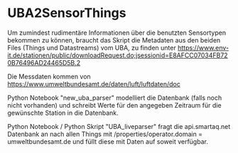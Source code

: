 # UBA2SensorThings

Um zumindest rudimentäre Informationen über die benutzten Sensortypen bekommen zu können, braucht das Skript die Metadaten aus den beiden Files (Things und Datastreams) vom UBA, zu finden unter
https://www.env-it.de/stationen/public/downloadRequest.do;jsessionid=E8AFCC07034FB720B76496AD24465D5B.2

Die Messdaten kommen von
https://www.umweltbundesamt.de/daten/luft/luftdaten/doc

Python Notebook "new_uba_parser" modelliert die Datenbank (falls noch nicht vorhanden) und schreibt Werte für den angegeben Zeitraum für die gewünschte Station in die Datenbank. 

Python Notebook / Python Skript "UBA_liveparser" fragt die api.smartaq.net Datenbank an nach allen Things mit /properties/operator.domain = umweltbundesamt.de und füllt diese mit Daten auf soweit verfügbar. 